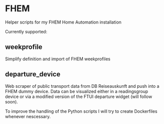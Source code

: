 # FHEM

Helper scripts for my FHEM Home Automation installation

Currently supported:

## weekprofile 
Simplify definition and import of FHEM weekprofiles

## departure_device
Web scraper of public transport data from DB Reiseauskunft and push
into a FHEM dummy device. Data can be visualized either in a readingsgroup 
device or via a modified version of the FTUI departure widget (will follow soon).

To improve the handling of the Python scripts I will try to create Dockerfiles
whenever nescessary.
